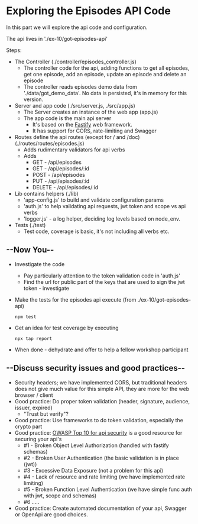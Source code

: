 # Exploring the Episodes API Code

In this part we will explore the api code and configuration.

The api lives in './ex-10/got-episodes-api'


Steps:

* The Controller (./controller/episodes_controller.js)
  * The controller code for the api, adding functions to get all episodes, get one episode, add an episode, update an episode and delete an episode 
  * The controller reads episodes demo data from './data/got_demo_data'. No data is persisted, it's in memory for this version.
* Server and app code (./src/server.js, ./src/app.js)
  * The Server creates an instance of the web app (app.js)
  * The app code is the main api server
    * It's based on the [Fastify](https://www.fastify.io/) web framework.
    * It has support for CORS, rate-limiting and Swagger 
* Routes define the api routes (except for / and /doc)(./routes/routes/episodes.js)
  * Adds rudimentary validators for api verbs
  * Adds
    * GET - /api/episodes
    * GET - /api/episodes/:id
    * POST - /api/episodes
    * PUT - /api/episodes/:id
    * DELETE - /api/episodes/:id
* Lib contains helpers (./lib)
  * 'app-config.js' to build and validate configuration params
  * 'auth.js' to help validating api requests, jwt token and scope vs api verbs
  * 'logger.js' - a log helper, deciding log levels based on node_env.
* Tests (./test)
  * Test code, coverage is basic, it's not including all verbs etc.

## --Now You--

* Investigate the code
  * Pay particularly attention to the token validation code in 'auth.js'
  * Find the url for public part of the keys that are used to sign the jwt token - investigate
* Make the tests for the episodes api execute (from ./ex-10/got-episodes-api)
  
  ```shell
  npm test
  ```

* Get an idea for test coverage by executing

  ```shell
  npx tap report
  ```

* When done - dehydrate and offer to help a fellow workshop participant

## --Discuss security issues and good practices--

* Security headers; we have implemented CORS, but traditional headers does not give much value for this simple API, they are more for the web browser / client
* Good practice: Do proper token validation (header, signature, audience, issuer, expired)
  * "Trust but verify"?
* Good practice: Use frameworks to do token validation, especially the crypto part
* Good practice: [OWASP Top 10 for api security](https://owasp.org/www-project-api-security/) is a good resource for securing your api's
  * #1 - Broken Object Level Authorization (handled with fastify schemas)
  * #2 - Broken User Authentication (the basic validation is in place (jwt))
  * #3 - Excessive Data Exposure (not a problem for this api)
  * #4 - Lack of resource and rate limiting (we have implemented rate limiting)
  * #5 - Broken Function Level Authentication (we have simple func auth with jwt, scope and schemas)
  * #6 .....
* Good practice: Create automated documentation of your api, Swagger or OpenApi are good choices.
